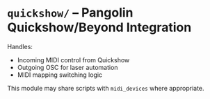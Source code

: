 # `quickshow/` – Pangolin Quickshow/Beyond Integration

Handles:

- Incoming MIDI control from Quickshow
- Outgoing OSC for laser automation
- MIDI mapping switching logic

This module may share scripts with `midi_devices` where appropriate.
